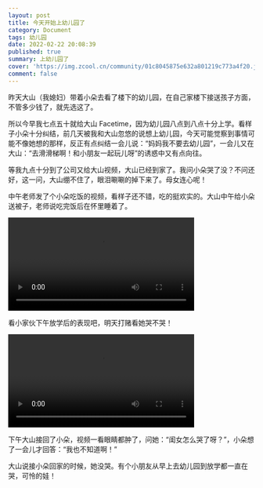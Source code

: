 ```yaml
---
layout: post
title: 今天开始上幼儿园了
category: Document
tags: 幼儿园
date: 2022-02-22 20:08:39
published: true
summary: 上幼儿园了
cover: 'https://img.zcool.cn/community/01c8045875e632a801219c773a4f20.jpg@3000w_1l_0o_100sh.jpg'
comment: false
---
```


昨天大山（我媳妇）带着小朵去看了楼下的幼儿园，在自己家楼下接送孩子方面，不管多少钱了，就先选这了。

所以今早我七点五十就给大山 Facetime，因为幼儿园八点到八点十分上学。看样子小朵十分纠结，前几天被我和大山忽悠的说想上幼儿园，今天可能觉察到事情可能不像她想的那样，反正有点纠结一会儿说：“妈妈我不要去幼儿园”，一会儿又在大山：“去滑滑梯啊！和小朋友一起玩儿呀”的诱惑中又有点向往。

等我九点十分到了公司又给大山视频，大山已经到家了。我问小朵哭了没？不问还好，这一问，大山绷不住了，眼泪唰唰的掉下来了。母女连心呢！

中午老师发了个小朵吃饭的视频，看样子还不错，吃的挺欢实的。大山中午给小朵送被子，老师说吃完饭后在怀里睡着了。

<video autoplay="" controls="" width="380px" src="http://v.xiaohongshu.com/01e2173e26638357010370037f2acae7a3_259.mp4?sign=18e8bc53aa39232b0c3d255c66910cb9&t=6218fd00"></video>

看小家伙下午放学后的表现吧，明天打赌看她哭不哭！

<!--
![图一：幼儿园吃饭的小朵]({{ site.baseurl }}/image/kindergarden/20220222_1545580.jpg)
-->

<video autoplay="" controls="" width="380px" src="http://v.xiaohongshu.com/01e2173e78638e70018370037f2acc3616_259.mp4?sign=9d7a84491d5720e98b351918a3224ae0&t=6218fd00"></video>

下午大山接回了小朵，视频一看眼睛都肿了，问她：“闺女怎么哭了呀？”，小朵想了一会儿才回答：“我也不知道啊！”

大山说接小朵回家的时候，她没哭。有个小朋友从早上去幼儿园到放学都一直在哭，可怜的娃！
